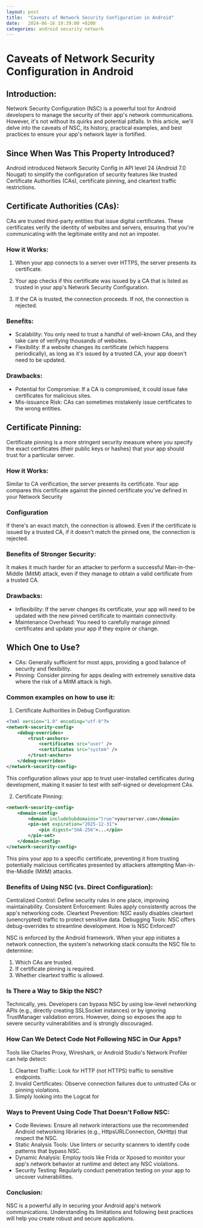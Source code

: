 ```yaml
---
layout: post   
title:  "Caveats of Network Security Configuration in Android"
date:   2024-06-16 19:39:00 +0200
categories: android security network
---
```


# Caveats of Network Security Configuration in Android

## Introduction:

Network Security Configuration (NSC) is a powerful tool for Android developers to manage the security of their app's network communications. However, it's not without its quirks and potential pitfalls. In this article, we'll delve into the caveats of NSC, its history, practical examples, and best practices to ensure your app's network layer is fortified.

## Since When Was This Property Introduced?

Android introduced Network Security Config in API level 24 (Android 7.0 Nougat) to simplify the configuration of security features like trusted Certificate Authorities (CAs), certificate pinning, and cleartext traffic restrictions.

## Certificate Authorities (CAs):

CAs are trusted third-party entities that issue digital certificates. These certificates verify the identity of websites and servers, ensuring that you're communicating with the legitimate entity and not an imposter.

### How it Works:

1. When your app connects to a server over HTTPS, the server presents its certificate.

2. Your app checks if this certificate was issued by a CA that is listed as trusted in your app's Network Security Configuration.

3. If the CA is trusted, the connection proceeds. If not, the connection is rejected.

### Benefits:
- Scalability: You only need to trust a handful of well-known CAs, and they take care of verifying thousands of websites.
- Flexibility: If a website changes its certificate (which happens periodically), as long as it's issued by a trusted CA, your app doesn't need to be updated.

### Drawbacks:

- Potential for Compromise: If a CA is compromised, it could issue fake certificates for malicious sites.
- Mis-issuance Risk: CAs can sometimes mistakenly issue certificates to the wrong entities.

## Certificate Pinning:

Certificate pinning is a more stringent security measure where you specify the exact certificates (their public keys or hashes) that your app should trust for a particular server.

### How it Works:
Similar to CA verification, the server presents its certificate.
Your app compares this certificate against the pinned certificate you've defined in your Network Security 

### Configuration
If there's an exact match, the connection is allowed. Even if the certificate is issued by a trusted CA, if it doesn't match the pinned one, the connection is rejected.

### Benefits of Stronger Security: 
It makes it much harder for an attacker to perform a successful Man-in-the-Middle (MitM) attack, even if they manage to obtain a valid certificate from a trusted CA.

### Drawbacks:
- Inflexibility: If the server changes its certificate, your app will need to be updated with the new pinned certificate to maintain connectivity.
- Maintenance Overhead: You need to carefully manage pinned certificates and update your app if they expire or change.

## Which One to Use?

- CAs: Generally sufficient for most apps, providing a good balance of security and flexibility.
- Pinning: Consider pinning for apps dealing with extremely sensitive data where the risk of a MitM attack is high.

### Common examples on how to use it:

1. Certificate Authorities in Debug Configuration:

```xml
<?xml version="1.0" encoding="utf-8"?>
<network-security-config>
    <debug-overrides>
        <trust-anchors>
            <certificates src="user" /> 
            <certificates src="system" />
        </trust-anchors>
    </debug-overrides>
</network-security-config>
```

This configuration allows your app to trust user-installed certificates during development, making it easier to test with self-signed or development CAs.

2. Certificate Pinning:

```XML
<network-security-config>
    <domain-config>
        <domain includeSubdomains="true">yourserver.com</domain>
        <pin-set expiration="2025-12-31">
            <pin digest="SHA-256">...</pin> 
        </pin-set>
    </domain-config>
</network-security-config>
```

This pins your app to a specific certificate, preventing it from trusting potentially malicious certificates presented by attackers attempting Man-in-the-Middle (MitM) attacks.

### Benefits of Using NSC (vs. Direct Configuration):

Centralized Control: Define security rules in one place, improving maintainability.
Consistent Enforcement: Rules apply consistently across the app's networking code.
Cleartext Prevention: NSC easily disables cleartext (unencrypted) traffic to protect sensitive data.
Debugging Tools: NSC offers debug-overrides to streamline development.
How Is NSC Enforced?

NSC is enforced by the Android framework. When your app initiates a network connection, the system's networking stack consults the NSC file to determine:

1. Which CAs are trusted.
2. If certificate pinning is required.
3. Whether cleartext traffic is allowed.

### Is There a Way to Skip the NSC?

Technically, yes. Developers can bypass NSC by using low-level networking APIs (e.g., directly creating SSLSocket instances) or by ignoring TrustManager validation errors. However, doing so exposes the app to severe security vulnerabilities and is strongly discouraged.

### How Can We Detect Code Not Following NSC in Our Apps?

Tools like Charles Proxy, Wireshark, or Android Studio's Network Profiler can help detect:

1. Cleartext Traffic: Look for HTTP (not HTTPS) traffic to sensitive endpoints.
2. Invalid Certificates: Observe connection failures due to untrusted CAs or pinning violations.
3. Simply looking into the Logcat for  

### Ways to Prevent Using Code That Doesn't Follow NSC:

- Code Reviews: Ensure all network interactions use the recommended Android networking libraries (e.g., HttpsURLConnection, OkHttp) that respect the NSC.
- Static Analysis Tools: Use linters or security scanners to identify code patterns that bypass NSC.
- Dynamic Analysis: Employ tools like Frida or Xposed to monitor your app's network behavior at runtime and detect any NSC violations.
- Security Testing: Regularly conduct penetration testing on your app to uncover vulnerabilities.

### Conclusion:

NSC is a powerful ally in securing your Android app's network communications. Understanding its limitations and following best practices will help you create robust and secure applications.